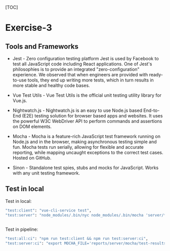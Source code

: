 [TOC]

# Exercise-3

## Tools and Frameworks

* Jest - Zero configuration testing platform Jest is used by Facebook to test all JavaScript code including React applications. One of Jest's philosophies is to provide an integrated "zero-configuration" experience. We observed that when engineers are provided with ready-to-use tools, they end up writing more tests, which in turn results in more stable and healthy code bases.

* Vue Test Utils - Vue Test Utils is the official unit testing utility library for Vue.js.
* Nightwatch.js - Nightwatch.js is an easy to use Node.js based End-to-End (E2E) testing solution for browser based apps and websites. It uses the powerful W3C WebDriver API to perform commands and assertions on DOM elements.
* Mocha - Mocha is a feature-rich JavaScript test framework running on Node.js and in the browser, making asynchronous testing simple and fun. Mocha tests run serially, allowing for flexible and accurate reporting, while mapping uncaught exceptions to the correct test cases. Hosted on GitHub.
* Sinon - Standalone test spies, stubs and mocks for JavaScript. Works with any unit testing framework.



## Test in local


Test in local:
```bash
"test:client": "vue-cli-service test",
"test:server": "node_modules/.bin/nyc node_modules/.bin/mocha 'server/**/*.spec.js' --exit",
   
```

Test in pipeline:
```bash
"test:all:ci": "npm run test:client && npm run test:server:ci",
"test:server:ci": "export MOCHA_FILE='reports/server/mocha/test-results.xml' && export NODE_ENV=ci && node_modules/.bin/nyc node_modules/.bin/mocha 'server/**/*.spec.js' -R mocha-junit-reporter --exit",
    
```
